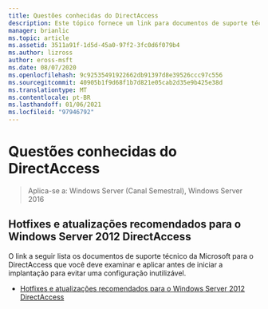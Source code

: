 ```yaml
---
title: Questões conhecidas do DirectAccess
description: Este tópico fornece um link para documentos de suporte técnico da Microsoft para o DirectAccess no Windows Server 2016.
manager: brianlic
ms.topic: article
ms.assetid: 3511a91f-1d5d-45a0-97f2-3fc0d6f079b4
ms.author: lizross
author: eross-msft
ms.date: 08/07/2020
ms.openlocfilehash: 9c92535491922662db91397d8e39526ccc97c556
ms.sourcegitcommit: 40905b1f9d68f1b7d821e05cab2d35e9b425e38d
ms.translationtype: MT
ms.contentlocale: pt-BR
ms.lasthandoff: 01/06/2021
ms.locfileid: "97946792"
---
```

# <a name="directaccess-known-issues"></a>Questões conhecidas do DirectAccess

>Aplica-se a: Windows Server (Canal Semestral), Windows Server 2016


## <a name="recommended-hotfixes-and-updates-for-windows-server-2012-directaccess"></a>Hotfixes e atualizações recomendados para o Windows Server 2012 DirectAccess
O link a seguir lista os documentos de suporte técnico da Microsoft para o DirectAccess que você deve examinar e aplicar antes de iniciar a implantação para evitar uma configuração inutilizável.

-   [Hotfixes e atualizações recomendados para o Windows Server 2012 DirectAccess](https://support.microsoft.com/kb/2883952)




